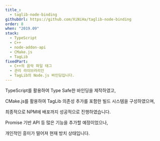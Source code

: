 ```yaml
---
title_:
  - taglib-node-binding
githubUrl: https://github.com/XiNiHa/taglib-node-binding
order: 8
when: "2019.09"
stack:
  - TypeScript
  - C++
  - node-addon-api
  - CMake.js
  - TagLib
fixedPart:
  - C++의 음악 파일 태그
  - 관리 라이브러리인
  - TagLib의 Node.js 바인딩입니다.
---
```


<span class="nw">TypeScript를 활용하여</span>
<span class="nw">Type Safe한 바인딩을 제작하였고,</span>

<span class="nw">CMake.js를 활용하여</span>
<span class="nw">TagLib 의존성 추가를 포함한</span>
<span class="nw">빌드 시스템을 구성하였으며,</span>

<span class="nw">최종적으로 NPM에 배포까지</span>
<span class="nw">성공적으로 진행하였습니다.</span>

<span class="nw">Promise 기반 API 등</span>
<span class="nw">많은 기능을 추가할 예정이었으나,</span>

<span class="nw">개인적인 흥미가 떨어져</span>
<span class="nw">현재 방치 상태입니다.</span>
